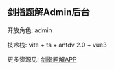 ## 剑指题解Admin后台

开放角色: admin

技术栈: vite + ts + antdv 2.0 + vue3

更多资源见: [剑指题解APP](https://github.com/swordCodePractice/InternetQuestionBank/tree/v1.0.0-dev)
